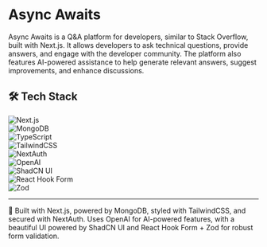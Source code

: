 # Async Awaits

Async Awaits is a Q&A platform for developers, similar to Stack Overflow, built with Next.js. It allows developers to ask technical questions, provide answers, and engage with the developer community. The platform also features AI-powered assistance to help generate relevant answers, suggest improvements, and enhance discussions.

## 🛠️ Tech Stack

![Next.js](https://img.shields.io/badge/Next.js-000000?style=for-the-badge&logo=nextdotjs&logoColor=white)  
![MongoDB](https://img.shields.io/badge/MongoDB-47A248?style=for-the-badge&logo=mongodb&logoColor=white)  
![TypeScript](https://img.shields.io/badge/TypeScript-3178C6?style=for-the-badge&logo=typescript&logoColor=white)  
![TailwindCSS](https://img.shields.io/badge/TailwindCSS-38B2AC?style=for-the-badge&logo=tailwindcss&logoColor=white)  
![NextAuth](https://img.shields.io/badge/NextAuth.js-3C4E78?style=for-the-badge&logo=auth0&logoColor=white)  
![OpenAI](https://img.shields.io/badge/OpenAI-412991?style=for-the-badge&logo=openai&logoColor=white)  
![ShadCN UI](https://img.shields.io/badge/ShadCN%20UI-18181B?style=for-the-badge&logo=shadcn&logoColor=white)  
![React Hook Form](https://img.shields.io/badge/React%20Hook%20Form-EC5990?style=for-the-badge&logo=reacthookform&logoColor=white)  
![Zod](https://img.shields.io/badge/Zod-FF4154?style=for-the-badge&logo=zod&logoColor=white)

---

🚀 Built with Next.js, powered by MongoDB, styled with TailwindCSS, and secured with NextAuth. Uses OpenAI for AI-powered features, with a beautiful UI powered by ShadCN UI and React Hook Form + Zod for robust form validation.

